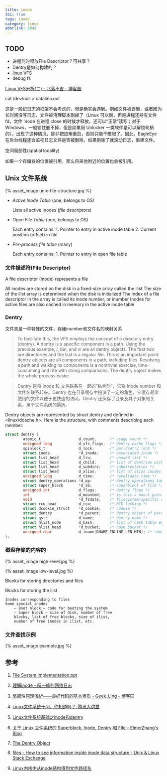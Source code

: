 ```yaml
---
title: inode
toc: true
tags: inode
category: linux
abbrlink: 6042
---
```



## TODO

- 进程何时释放File Descriptor？可共享？
- Dentry是如何构建的？
- linux VFS
- debug fs

[Linux VFS分析(二) - 北落不吉 - 博客园](http://www.cnblogs.com/hzl6255/archive/2012/12/31/2840854.html)



cat /dev/null > catalina.out


这是一般记日志的框架不会考虑的，但是确实会遇到。例如文件被误删，或者因为长时间没写日志，文件被清理脚本删掉了（Linux 可以删，但是进程还持有文件 fd，文件 inode 在进程 close 的时候才释放，还可以“正常”读写；对于 Windows，一般锁住删不掉，但是如果用 Unlocker 一类软件是可以解锁句柄的）。出现了这种情况，除非把应用重启，否则只能干瞪眼了。因此，EagleEye 在后台线程还会监视日志文件是否被删除，如果删除了就滚动日志，重建文件。


空间局部性(spatial locality)

如果一个存储器的位置被引用，那么将来他附近的位置也会被引用。

## Unix 文件系统

{% asset_image unix-file-structure.jpg %}

- *Active Inode Table* (one, belongs to OS)

    Lists all active inodes (*file descriptors*)

- *Open File Table* (one, belongs to OS)

    Each entry contains:
        1. Pointer to entry in active inode table
        2. Current position (offset) in file

- *Per-process file table* (many)
    
     Each entry contains:
        1. Pointer to entry in open file table


### 文件描述符(File Descriptor)

A file descriptor (inode) represents a file

All inodes are stored on the disk in a
fixed-size array called the ilist
     The size of the ilist array is determined
            when the disk is initialized
    The index of a file descriptor in the array is
            called its inode number, or inumber
    Inodes for active files are also cached in
            memory in the active inode table

### Dentry

文件夹是一种特殊的文件，存储inumber和文件名的映射关系

>To facilitate this, the VFS employs the concept of a directory entry (dentry). A dentry is a specific component in a path. Using the previous example, /, bin, and vi are all dentry objects. The first two are directories and the last is a regular file. This is an important point: dentry objects are all components in a path, including files. Resolving a path and walking its components is a nontrivial exercise, time-consuming and rife with string comparisons. The dentry object makes the whole process easier

>Dentry 是将 Inode 和 文件联系在一起的”粘合剂”，它将 Inode number 和文件名联系起来。Dentry 也在目录缓存中扮演了一定的角色，它缓存最常使用的文件以便于更快速的访问。Dentry 还保存了目录及其子对象的关系，用于文件系统的遍历。

Dentry objects are represented by struct dentry and defined in <linux/dcache.h>. Here is the structure, with comments describing each member:

```c
struct dentry {
        atomic_t                 d_count;      /* usage count */
        unsigned long            d_vfs_flags;  /* dentry cache flags */
        spinlock_t               d_lock;       /* per-dentry lock */
        struct inode             *d_inode;     /* associated inode */
        struct list_head         d_lru;        /* unused list */
        struct list_head         d_child;      /* list of dentries within */
        struct list_head         d_subdirs;    /* subdirectories */
        struct list_head         d_alias;      /* list of alias inodes */
        unsigned long            d_time;       /* revalidate time */
        struct dentry_operations *d_op;        /* dentry operations table */
        struct super_block       *d_sb;        /* superblock of file */
        unsigned int             d_flags;      /* dentry flags */
        int                      d_mounted;    /* is this a mount point? */
        void                     *d_fsdata;    /* filesystem-specific data */
        struct rcu_head          d_rcu;        /* RCU locking */
        struct dcookie_struct    *d_cookie;    /* cookie */
        struct dentry            *d_parent;    /* dentry object of parent */
        struct qstr              d_name;       /* dentry name */
        struct hlist_node        d_hash;       /* list of hash table entries */
        struct hlist_head        *d_bucket;    /* hash bucket */
        unsigned char            d_iname[DNAME_INLINE_LEN_MIN]; /* short name */
};
```

### 磁盘存储的内容的

{% asset_image high-level.jpg %}

{% asset_image low-level.jpg %}

Blocks for storing directories and files

Blocks for storing the ilist

    Inodes corresponding to files
    Some special inodes
        – Boot block — code for booting the system
        – Super block — size of disk, number of free
        blocks, list of free blocks, size of ilist,
        number of free inodes in ilist, etc.

### 文件查找示例

{% asset_image example.jpg %}

## 参考

1. [File System Implementation.ppt](http://www.cs.kent.edu/~walker/classes/os.f07/lectures/Walker-11.pdf)

2. [理解inode - 阮一峰的网络日志](http://www.ruanyifeng.com/blog/2011/12/inode.html)

3. [局部性原理浅析——良好代码的基本素质 - Geek_Ling - 博客园](http://www.cnblogs.com/yanlingyin/archive/2012/02/11/2347116.html)

4. [Linux文件系统十问，你知道吗？-腾讯大讲堂](http://djt.qq.com/article/view/620)

5. [Linux文件系统基础之inode和dentry](http://codefine.co/2593.html)

6. [关于 Linux 文件系统的 Superblock, Inode, Dentry 和 File – ElmerZhang's Blog](http://www.elmerzhang.com/2012/12/25/suerblock-inode-dentry-file-of-filesystem/)

7. [The Dentry Object](http://www.makelinux.net/books/lkd2/ch12lev1sec7)

8. [files - How to see information inside inode data structure - Unix & Linux Stack Exchange](https://unix.stackexchange.com/questions/279729/how-to-see-information-inside-inode-data-structure)

9. [Linux内核中从inode结构得到文件路径名](http://terenceli.github.io/%E6%8A%80%E6%9C%AF/2014/08/31/get-the-full-pathname-from-inode)

